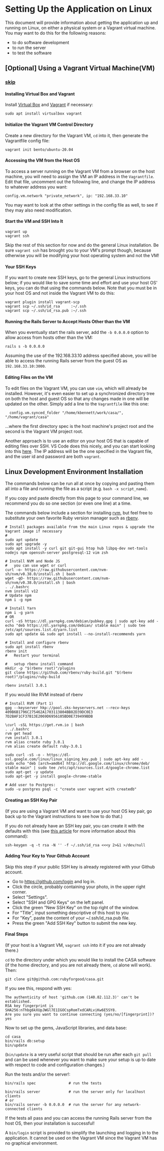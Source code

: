 # Setting Up the Application on Linux

This document will provide information about getting the application up and running on Linux, 
on either a physical system or a Vagrant virtual machine. You may want to do this for the following reasons:

* to do software development
* to run the server
* to test the software


## [Optional] Using a Vagrant Virtual Machine(VM)
### [skip](#linux-development-environment-installation)

#### Installing Virtual Box and Vagrant

Install [Virtual Box](https://www.virtualbox.org/) and [Vagrant](https://www.vagrantup.com/) if necessary:

```
sudo apt install virtualbox vagrant
```

#### Initialize the Vagrant VM Control Directory

Create a new directory for the Vagrant VM, `cd` into it, then generate the Vagrantfile config file:
 
```
vagrant init bento/ubuntu-20.04
```

#### Accessing the VM from the Host OS

To access a server running on the Vagrant VM from a browser on the host machine, 
you will need to assign the VM an IP address in the `Vagrantfile`.
Edit that file, uncomment out the following line, and change the IP address to whatever address you want:

```
config.vm.network "private_network", ip: "192.168.33.10"
```

You may want to look at the other settings in the config file as well, to see if they may also need modification.


#### Start the VM and SSH Into It

```
vagrant up
vagrant ssh
```

Skip the rest of this section for now and do the general Linux installation. Be sure `vagrant ssh`
has brought you to your VM's prompt though, because otherwise you will be modifying 
your host operating system and not the VM!

#### Your SSH Keys

If you want to create new SSH keys, go to the general Linux instructions below; if you would like to save some
time and effort and use your host OS' keys, you can do that using the commands below. Note that you must be in
your host OS and not inside the Vagrant VM to do this:

```
vagrant plugin install vagrant-scp
vagrant scp ~/.ssh/id_rsa     :~/.ssh
vagrant scp ~/.ssh/id_rsa.pub :~/.ssh
```

#### Running the Rails Server to Accept Hosts Other than the VM

When you eventually start the rails server, add the `-b 0.0.0.0` option to allow access from hosts other than the VM:

`rails s -b 0.0.0.0`

Assuming the use of the 192.168.33.10 address specified above,
you will be able to access the running Rails server from the guest OS as `192.168.33.10:3000`.


#### Editing Files on the VM

To edit files on the Vagrant VM, you can use `vim`, which will already be installed. However, it's even
easier to set up a synchronized directory tree on both the host and guest OS so that any changes made
in one will be updated on the other. Simply add a line to the `Vagrantfile` like this one:

```
  config.vm.synced_folder "/home/kbennett/work/casa/", "/home/vagrant/casa"
```

...where the first directory spec is the host machine's project root and the second is the Vagrant VM project root.

Another approach is to use an editor on your host OS that is capable of editing files over SSH.
VS Code does this nicely, and you can start looking into this 
[here](https://code.visualstudio.com/docs/remote/ssh-tutorial). The IP address will be the one specified
in the Vagrant file, and the user id and password are both `vagrant`.

## Linux Development Environment Installation

The commands below can be run all at once by copying and pasting them all into a file and running the file as a script
(e.g. `bash -x script_name`).
 
If you copy and paste directly from this page to your command line, we recommend you do so one section (or even one line) at a time.

The commands below include a section for installing [rvm](https://rvm.io/),
but feel free to substitute your own favorite Ruby version manager such as [rbenv](https://github.com/rbenv/rbenv).

```
# Install packages available from the main Linux repos & upgrade the Vagrant image if necessary
# 
sudo apt update
sudo apt upgrade -y
sudo apt install -y curl git git-gui htop hub libpq-dev net-tools nodejs npm openssh-server postgresql-12 vim zsh
```

```
# Install NVM and Node JS
#   you can use wget or curl
curl -o- https://raw.githubusercontent.com/nvm-sh/nvm/v0.38.0/install.sh | bash
wget -qO- https://raw.githubusercontent.com/nvm-sh/nvm/v0.38.0/install.sh | bash
. ./.bashrc
nvm install v12
# Update npm
npm i -g npm
```

```
# Install Yarn
npm i -g yarn
# OR
curl -sS https://dl.yarnpkg.com/debian/pubkey.gpg | sudo apt-key add -
echo "deb https://dl.yarnpkg.com/debian/ stable main" | sudo tee /etc/apt/sources.list.d/yarn.list
sudo apt update && sudo apt install --no-install-recommends yarn
```

```
# Install and configure rbenv
sudo apt install rbenv
rbenv init
#   Restart your terminal

#   setup rbenv install command
mkdir -p "$(rbenv root)"/plugins
git clone https://github.com/rbenv/ruby-build.git "$(rbenv root)"/plugins/ruby-build

rbenv install 3.0.1
```

If you would like RVM instead of rbenv
```
# Install RVM (Part 1)
gpg --keyserver hkp://pool.sks-keyservers.net --recv-keys 409B6B1796C275462A1703113804BB82D39DC0E3 7D2BAF1CF37B13E2069D6956105BD0E739499BDB

\curl -sSL https://get.rvm.io | bash
. ./.bashrc
rvm get head
rvm install 3.0.1
rvm alias create ruby 3.0.1
rvm alias create default ruby-3.0.1
```

```# Download the Chrome browser (for RSpec testing):
sudo curl -sS -o - https://dl-ssl.google.com/linux/linux_signing_key.pub | sudo apt-key add -
sudo echo "deb [arch=amd64] http://dl.google.com/linux/chrome/deb/ stable main" | sudo tee /etc/apt/sources.list.d/google-chrome.list
sudo apt-get -y update
sudo apt-get -y install google-chrome-stable
```

```
# Add user to Postgres:
sudo -u postgres psql -c "create user vagrant with createdb"
```

#### Creating an SSH Key Pair

(If you are using a Vagrant VM and want to use your host OS key pair, go back up to the Vagrant
instructions to see how to do that.)

If you do not already have an SSH key pair, you can create it with the defaults with this 
(see [this article](https://stackoverflow.com/questions/43235179/how-to-execute-ssh-keygen-without-prompt#:~:text=If%20you%20don't%20want,flag%20%2Df%20to%20the%20command.&text=This%20way%20user%20will%20not,file(s)%20already%20exist.&text=leave%20out%20the%20%3E%2Fdev%2F,you%20want%20to%20print%20output.)
for more information about this command):

`ssh-keygen -q -t rsa -N '' -f ~/.ssh/id_rsa <<<y 2>&1 >/dev/null`

#### Adding Your Key to Your Github Account

Skip this step if your public SSH key is already registered with your Github account.

* Go to https://github.com/login and log in.
* Click the circle, probably containing your photo, in the upper right corner.
* Select "Settings".
* Select "SSH and GPG Keys" on the left panel.
* Click the green "New SSH Key" on the top right of the window.
* For "Title", input something descriptive of this host to you
* For "Key", paste the content of your ~/.ssh/id_rsa.pub file.
* Press the green "Add SSH Key" button to submit the new key.

#### Final Steps

(If your host is a Vagrant VM, `vagrant ssh` into it if you are not already there.)

`cd` to the directory under which you would like to install the CASA software 
(if the home directory, and you are not already there, `cd` alone will work). Then:

```
git clone git@github.com:rubyforgood/casa.git
```

If you see this, respond with yes:

```
The authenticity of host 'github.com (140.82.112.3)' can't be established.
RSA key fingerprint is SHA256:nThbg6kXUpJWGl7E1IGOCspRomTxdCARLviKw6E5SY8.
Are you sure you want to continue connecting (yes/no/[fingerprint])? yes
```

Now to set up the gems, JavaScript libraries, and data base:

```
cd casa
bin/rails db:setup
bin/update
```

(`bin/update` is a very useful script that should be run after each `git pull` and can be used whenever you want to make sure your setup is up to date with respect to code and configuration changes.)

Run the tests and/or the server!:

```
bin/rails spec               # run the tests

bin/rails server             # run the server only for localhost clients
# or 
bin/rails server -b 0.0.0.0  # run the server for any network-connected clients
```

If the tests all pass and you can access the running Rails server from the host OS,
then your installation is successful!

A `bin/login` script is provided to simplify the launching and logging in to the application. It cannot be used on the Vagrant VM since the Vagrant VM has no graphical environment.
